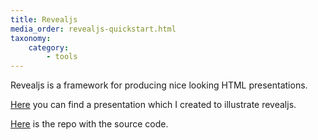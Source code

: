 ```yaml
---
title: Revealjs
media_order: revealjs-quickstart.html
taxonomy:
    category:
        - tools
---
```


Revealjs is a framework for producing nice looking HTML presentations.

[Here](https://open.rootknecht.io/revealjs-quickstart/#/) you can find a presentation which I created to illustrate revealjs. 

[Here](https://repo.rootknecht.net/open/revealjs-quickstart) is the repo with the source code.